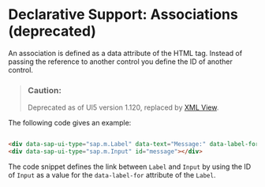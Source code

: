 <!-- loio91f13d9a6f4d1014b6dd926db0e91070 -->

# Declarative Support: Associations \(deprecated\)

An association is defined as a data attribute of the HTML tag. Instead of passing the reference to another control you define the ID of another control.

> ### Caution:  
> Deprecated as of UI5 version 1.120, replaced by [XML View](xml-view-91f2928.md).

The following code gives an example:

```html

<div data-sap-ui-type="sap.m.Label" data-text="Message:" data-label-for="message"></div>
<div data-sap-ui-type="sap.m.Input" id="message"></div>
```

The code snippet defines the link between `Label` and `Input` by using the ID of `Input` as a value for the `data-label-for` attribute of the `Label`.

